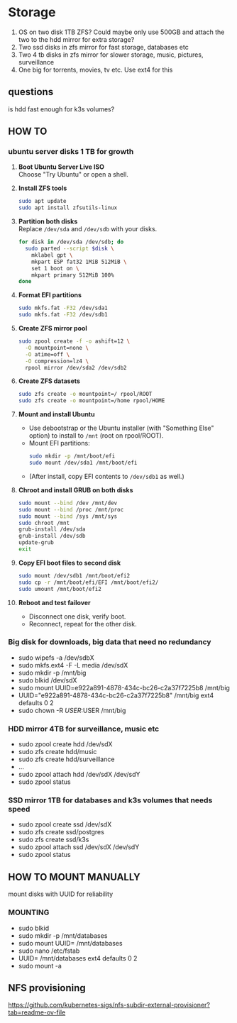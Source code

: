 # Storage

1. OS on two disk 1TB ZFS? Could maybe only use 500GB and attach the two to the hdd mirror for extra storage?
2. Two ssd disks in zfs mirror for fast storage, databases etc
3. Two 4 tb disks in zfs mirror for slower storage, music, pictures, surveillance
4. One big for torrents, movies, tv etc. Use ext4 for this

## questions
is hdd fast enough for k3s volumes?

## HOW TO

### ubuntu server disks 1 TB for growth 

1. **Boot Ubuntu Server Live ISO**  
   Choose "Try Ubuntu" or open a shell.

2. **Install ZFS tools**
   ```bash
   sudo apt update
   sudo apt install zfsutils-linux
   ```

3. **Partition both disks**  
   Replace `/dev/sda` and `/dev/sdb` with your disks.
   ```bash
   for disk in /dev/sda /dev/sdb; do
     sudo parted --script $disk \
       mklabel gpt \
       mkpart ESP fat32 1MiB 512MiB \
       set 1 boot on \
       mkpart primary 512MiB 100%
   done
   ```

4. **Format EFI partitions**
   ```bash
   sudo mkfs.fat -F32 /dev/sda1
   sudo mkfs.fat -F32 /dev/sdb1
   ```

5. **Create ZFS mirror pool**
   ```bash
   sudo zpool create -f -o ashift=12 \
     -O mountpoint=none \
     -O atime=off \
     -O compression=lz4 \
     rpool mirror /dev/sda2 /dev/sdb2
   ```

6. **Create ZFS datasets**
   ```bash
   sudo zfs create -o mountpoint=/ rpool/ROOT
   sudo zfs create -o mountpoint=/home rpool/HOME
   ```

7. **Mount and install Ubuntu**
   - Use debootstrap or the Ubuntu installer (with "Something Else" option) to install to `/mnt` (root on rpool/ROOT).
   - Mount EFI partitions:
     ```bash
     sudo mkdir -p /mnt/boot/efi
     sudo mount /dev/sda1 /mnt/boot/efi
     ```
   - (After install, copy EFI contents to `/dev/sdb1` as well.)

8. **Chroot and install GRUB on both disks**
   ```bash
   sudo mount --bind /dev /mnt/dev
   sudo mount --bind /proc /mnt/proc
   sudo mount --bind /sys /mnt/sys
   sudo chroot /mnt
   grub-install /dev/sda
   grub-install /dev/sdb
   update-grub
   exit
   ```

9. **Copy EFI boot files to second disk**
   ```bash
   sudo mount /dev/sdb1 /mnt/boot/efi2
   sudo cp -r /mnt/boot/efi/EFI /mnt/boot/efi2/
   sudo umount /mnt/boot/efi2
   ```

10. **Reboot and test failover**
    - Disconnect one disk, verify boot.
    - Reconnect, repeat for the other disk.


### Big disk for downloads, big data that need no redundancy
* sudo wipefs -a /dev/sdbX
* sudo mkfs.ext4 -F -L media /dev/sdX
* sudo mkdir -p /mnt/big
* sudo blkid /dev/sdX
* sudo mount UUID=e922a891-4878-434c-bc26-c2a37f7225b8 /mnt/big
* UUID="e922a891-4878-434c-bc26-c2a37f7225b8"  /mnt/big ext4  defaults  0  2
* sudo chown -R $USER:$USER /mnt/big


### HDD mirror 4TB for surveillance, music etc
* sudo zpool create hdd /dev/sdX
* sudo zfs create hdd/music
* sudo zfs create hdd/surveillance
* ...
* sudo zpool attach hdd /dev/sdX /dev/sdY
* sudo zpool status

### SSD mirror 1TB for databases and k3s volumes that needs speed
* sudo zpool create ssd /dev/sdX
* sudo zfs create ssd/postgres
* sudo zfs create ssd/k3s
* sudo zpool attach ssd /dev/sdX /dev/sdY
* sudo zpool status

## HOW TO MOUNT MANUALLY
mount disks with UUID for reliability

### MOUNTING
* sudo blkid
* sudo mkdir -p /mnt/databases
* sudo mount UUID=<your-uuid-here> /mnt/databases
* sudo nano /etc/fstab
* UUID=<your-uuid-here>  /mnt/databases  ext4  defaults  0  2
* sudo mount -a
 

## NFS provisioning
https://github.com/kubernetes-sigs/nfs-subdir-external-provisioner?tab=readme-ov-file